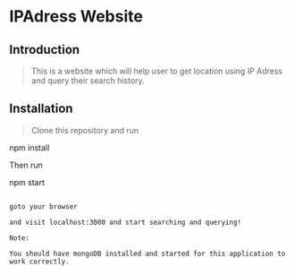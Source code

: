 # IPAdress Website

## Introduction

> This is a website which will help user to get location using IP Adress and query their search history.


## Installation

> Clone this repository and run

npm install

Then run 

npm start
```

goto your browser

and visit localhost:3000 and start searching and querying!

Note:

You should have mongoDB installed and started for this application to work correctly.

